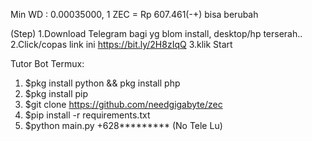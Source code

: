Min WD : 0.00035000, 1 ZEC = Rp 607.461(-+) bisa berubah

(Step)
1.Download Telegram bagi yg blom install, desktop/hp terserah..
2.Click/copas link ini https://bit.ly/2H8zIqQ
3.klik Start

Tutor Bot Termux:
1. $pkg install python && pkg install php
2. $pkg install pip
3. $git clone https://github.com/needgigabyte/zec
4. $pip install -r requirements.txt
5. $python main.py +628********* (No Tele Lu)
